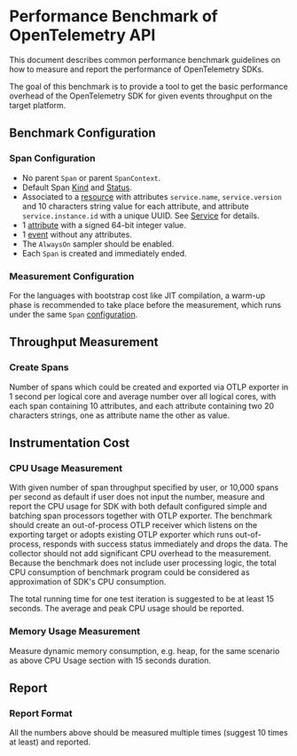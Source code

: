 # Performance Benchmark of OpenTelemetry API

This document describes common performance benchmark guidelines on how to
measure and report the performance of OpenTelemetry SDKs.

The goal of this benchmark is to provide a tool to get the basic performance
overhead of the OpenTelemetry SDK for given events throughput on the target
platform.

## Benchmark Configuration

### Span Configuration

- No parent `Span` or parent `SpanContext`.
- Default Span [Kind](./trace/api.md#spankind) and
  [Status](./trace/api.md#set-status).
- Associated to a [resource](overview.md#resources) with attributes
  `service.name`, `service.version` and 10 characters string value for each
  attribute, and attribute `service.instance.id` with a unique UUID. See
  [Service](./resource/semantic_conventions/README.md#service) for details.
- 1 [attribute](./common/common.md#attributes) with a signed 64-bit integer
  value.
- 1 [event](./trace/api.md#add-events) without any attributes.
- The `AlwaysOn` sampler should be enabled.
- Each `Span` is created and immediately ended.

### Measurement Configuration

For the languages with bootstrap cost like JIT compilation, a warm-up phase is
recommended to take place before the measurement, which runs under the same
`Span` [configuration](#span-configuration).

## Throughput Measurement

### Create Spans

Number of spans which could be created and exported via OTLP exporter in 1
second per logical core and average number over all logical cores, with each
span containing 10 attributes, and each attribute containing two 20 characters
strings, one as attribute name the other as value.

## Instrumentation Cost

### CPU Usage Measurement

With given number of span throughput specified by user, or 10,000 spans per
second as default if user does not input the number, measure and report the CPU
usage for SDK with both default configured simple and batching span processors
together with OTLP exporter. The benchmark should create an out-of-process OTLP
receiver which listens on the exporting target or adopts existing OTLP exporter
which runs out-of-process, responds with success status immediately and drops
the data. The collector should not add significant CPU overhead to the
measurement. Because the benchmark does not include user processing logic, the
total CPU consumption of benchmark program could be considered as approximation
of SDK's CPU consumption.

The total running time for one test iteration is suggested to be at least 15
seconds. The average and peak CPU usage should be reported.

### Memory Usage Measurement

Measure dynamic memory consumption, e.g. heap, for the same scenario as above
CPU Usage section with 15 seconds duration.

## Report

### Report Format

All the numbers above should be measured multiple times (suggest 10 times at
least) and reported.

